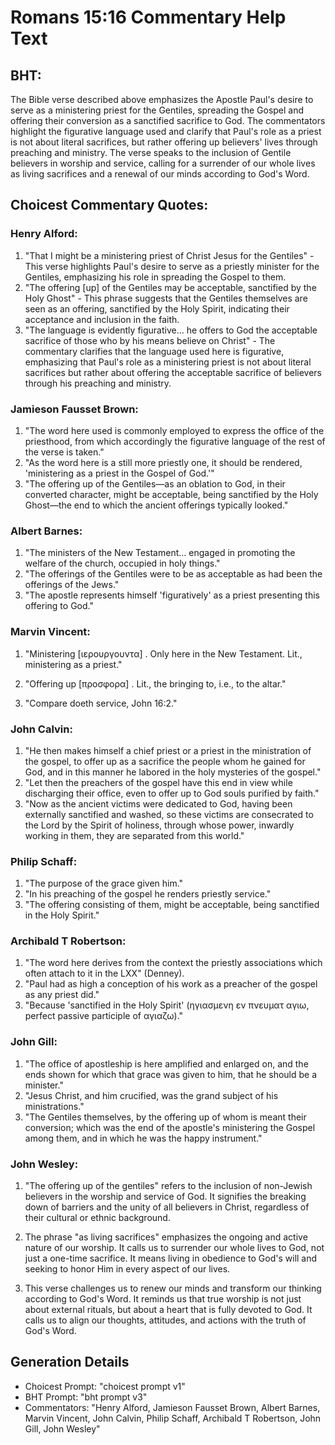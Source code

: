 # Romans 15:16 Commentary Help Text

## BHT:
The Bible verse described above emphasizes the Apostle Paul's desire to serve as a ministering priest for the Gentiles, spreading the Gospel and offering their conversion as a sanctified sacrifice to God. The commentators highlight the figurative language used and clarify that Paul's role as a priest is not about literal sacrifices, but rather offering up believers' lives through preaching and ministry. The verse speaks to the inclusion of Gentile believers in worship and service, calling for a surrender of our whole lives as living sacrifices and a renewal of our minds according to God's Word.

## Choicest Commentary Quotes:
### Henry Alford:
1. "That I might be a ministering priest of Christ Jesus for the Gentiles" - This verse highlights Paul's desire to serve as a priestly minister for the Gentiles, emphasizing his role in spreading the Gospel to them.
2. "The offering [up] of the Gentiles may be acceptable, sanctified by the Holy Ghost" - This phrase suggests that the Gentiles themselves are seen as an offering, sanctified by the Holy Spirit, indicating their acceptance and inclusion in the faith.
3. "The language is evidently figurative... he offers to God the acceptable sacrifice of those who by his means believe on Christ" - The commentary clarifies that the language used here is figurative, emphasizing that Paul's role as a ministering priest is not about literal sacrifices but rather about offering the acceptable sacrifice of believers through his preaching and ministry.

### Jamieson Fausset Brown:
1. "The word here used is commonly employed to express the office of the priesthood, from which accordingly the figurative language of the rest of the verse is taken."
2. "As the word here is a still more priestly one, it should be rendered, 'ministering as a priest in the Gospel of God.'"
3. "The offering up of the Gentiles—as an oblation to God, in their converted character, might be acceptable, being sanctified by the Holy Ghost—the end to which the ancient offerings typically looked."

### Albert Barnes:
1. "The ministers of the New Testament... engaged in promoting the welfare of the church, occupied in holy things."
2. "The offerings of the Gentiles were to be as acceptable as had been the offerings of the Jews."
3. "The apostle represents himself 'figuratively' as a priest presenting this offering to God."

### Marvin Vincent:
1. "Ministering [ιερουργουντα] . Only here in the New Testament. Lit., ministering as a priest." 

2. "Offering up [προσφορα] . Lit., the bringing to, i.e., to the altar." 

3. "Compare doeth service, John 16:2."

### John Calvin:
1. "He then makes himself a chief priest or a priest in the ministration of the gospel, to offer up as a sacrifice the people whom he gained for God, and in this manner he labored in the holy mysteries of the gospel."
2. "Let then the preachers of the gospel have this end in view while discharging their office, even to offer up to God souls purified by faith."
3. "Now as the ancient victims were dedicated to God, having been externally sanctified and washed, so these victims are consecrated to the Lord by the Spirit of holiness, through whose power, inwardly working in them, they are separated from this world."

### Philip Schaff:
1. "The purpose of the grace given him."
2. "In his preaching of the gospel he renders priestly service."
3. "The offering consisting of them, might be acceptable, being sanctified in the Holy Spirit."

### Archibald T Robertson:
1. "The word here derives from the context the priestly associations which often attach to it in the LXX" (Denney).
2. "Paul had as high a conception of his work as a preacher of the gospel as any priest did."
3. "Because 'sanctified in the Holy Spirit' (ηγιασμενη εν πνευματ αγιω, perfect passive participle of αγιαζω)."

### John Gill:
1. "The office of apostleship is here amplified and enlarged on, and the ends shown for which that grace was given to him, that he should be a minister."
2. "Jesus Christ, and him crucified, was the grand subject of his ministrations."
3. "The Gentiles themselves, by the offering up of whom is meant their conversion; which was the end of the apostle's ministering the Gospel among them, and in which he was the happy instrument."

### John Wesley:
1. "The offering up of the gentiles" refers to the inclusion of non-Jewish believers in the worship and service of God. It signifies the breaking down of barriers and the unity of all believers in Christ, regardless of their cultural or ethnic background.

2. The phrase "as living sacrifices" emphasizes the ongoing and active nature of our worship. It calls us to surrender our whole lives to God, not just a one-time sacrifice. It means living in obedience to God's will and seeking to honor Him in every aspect of our lives.

3. This verse challenges us to renew our minds and transform our thinking according to God's Word. It reminds us that true worship is not just about external rituals, but about a heart that is fully devoted to God. It calls us to align our thoughts, attitudes, and actions with the truth of God's Word.


## Generation Details
- Choicest Prompt: "choicest prompt v1"
- BHT Prompt: "bht prompt v3"
- Commentators: "Henry Alford, Jamieson Fausset Brown, Albert Barnes, Marvin Vincent, John Calvin, Philip Schaff, Archibald T Robertson, John Gill, John Wesley"
